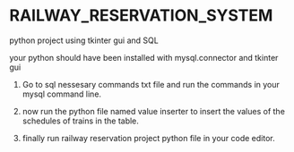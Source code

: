 # RAILWAY_RESERVATION_SYSTEM
 python project using tkinter gui and SQL


 your python should have been installed with mysql.connector and tkinter gui

1. Go to sql nessesary commands txt file and run the commands in your mysql command line.

2. now run the python file named value inserter to insert the values of the schedules of trains in the table.

3. finally run railway reservation project python file in your code editor.


